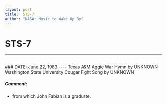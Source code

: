 ```yaml
---
layout: post
title:  STS-7
author: "NASA: Music to Wake Up By"
---
```


# STS-7
----
<br/>
### DATE: June 22, 1983
----
Texas A&M Aggie War Hymn by UNKNOWN
Washington State University Cougar Fight Song by UNKNOWN

##### Comment:
* from which John Fabian is a graduate.
